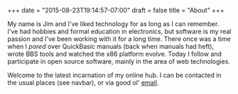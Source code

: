 +++
date = "2015-08-23T19:14:57-07:00"
draft = false
title = "About"
+++

My name is Jim and I've liked technology for as long as I can remember. I've had hobbies and formal
education in electronics, but software is my real passion and I've been working with it for a long time.
There once was a time when I *pored* over QuickBasic manuals (back when manuals had heft), wrote BBS tools
and watched the x86 platform evolve. Today I follow and participate in open source software, mainly in the
area of web technologies.


 Welcome to the latest incarnation of my online hub. I can be contacted in the usual places (see navbar), or
 via good ol' [email](mailto:jim@kalafut.net).


